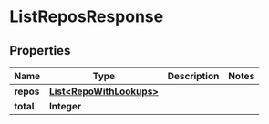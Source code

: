 

# ListReposResponse


## Properties

| Name | Type | Description | Notes |
|------------ | ------------- | ------------- | -------------|
|**repos** | [**List&lt;RepoWithLookups&gt;**](RepoWithLookups.md) |  |  |
|**total** | **Integer** |  |  |



